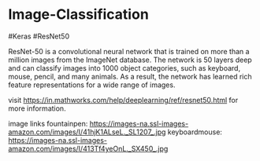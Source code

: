 # Image-Classification
#Keras #ResNet50

ResNet-50 is a convolutional neural network that is trained on more than a million images from the ImageNet database. The network is 50 layers deep and can classify images into 1000 object categories, such as keyboard, mouse, pencil, and many animals. As a result, the network has learned rich feature representations for a wide range of images.

visit https://in.mathworks.com/help/deeplearning/ref/resnet50.html for more information.

image links
  fountainpen: https://images-na.ssl-images-amazon.com/images/I/41hjK1ALseL._SL1207_.jpg
  keyboardmouse: https://images-na.ssl-images-amazon.com/images/I/413Tf4yeOnL._SX450_.jpg
